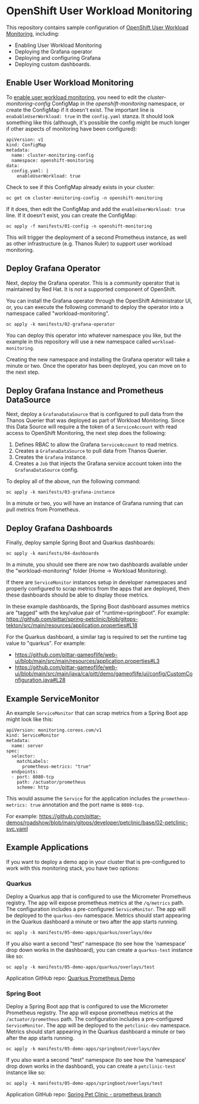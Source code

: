 # OpenShift User Workload Monitoring

This repository contains sample configuration of [OpenShift User Workload Monitoring](https://docs.openshift.com/container-platform/4.9/monitoring/enabling-monitoring-for-user-defined-projects.html), including:
* Enabling User Workload Monitoring
* Deploying the Grafana operator
* Deploying and configuring Grafana
* Deploying custom dashboards.

## Enable User Workload Monitoring

To [enable user workload monitoring](https://docs.openshift.com/container-platform/4.9/monitoring/enabling-monitoring-for-user-defined-projects.html), you need to edit the *cluster-monitoring-config* ConfigMap in the *openshift-monitoring* namespace, or create the ConfigMap if it doesn't exist.  The important line is `enabableUserWorkload: true` in the `config.yaml` stanza.  It should look something like this (although, it's possible the config might be much longer if other aspects of monitoring have been configured):

```
apiVersion: v1
kind: ConfigMap
metadata:
  name: cluster-monitoring-config
  namespace: openshift-monitoring
data:
  config.yaml: |
    enableUserWorkload: true
```

Check to see if this ConfigMap already exists in your cluster:

```
oc get cm cluster-monitoring-config -n openshift-monitoring
```

If it does, then edit the ConfigMap and add the `enableUserWorkload: true` line.  If it doesn't exist, you can create the ConfigMap:

```
oc apply -f manifests/01-config -n openshift-monitoring
```

This will trigger the deployment of a second Prometheus instance, as well as other infrastructure (e.g. Thanos Ruler) to support user workload monitoring.

## Deploy Grafana Operator

Next, deploy the Grafana operator.  This is a *community* operator that is maintained by Red Hat.  It is *not* a supported component of OpenShift.

You can install the Grafana operator through the OpenShift Administrator UI, or, you can execute the following command to deploy the operator into a namespace called "workload-monitoring".  

```
oc apply -k manifests/02-grafana-operator
```

You can deploy this operator into whatever namespace you like, but the example in this repository will use a new namespace called `workload-monitoring`.

Creating the new namespace and installing the Grafana operator will take a minute or two.  Once the operator has been deployed, you can move on to the next step.

## Deploy Grafana Instance and Prometheus DataSource

Next, deploy a `GrafanaDataSource` that is configured to pull data from the Thanos Querier that was deployed as part of Workload Monitoring.  Since this Data Source will require a the token of a `ServiceAccount` with read access to OpenShift Monitoring, the next step does the following:

1. Defines RBAC to allow the Grafana `ServiceAccount` to read metrics.
2. Creates a `GrafanaDataSource` to pull data from Thanos Querier.
3. Creates the `Grafana` instance.
4. Creates a `Job` that injects the Grafana service account token into the `GrafanaDataSource` config.

To deploy all of the above, run the following command:

```
oc apply -k manifests/03-grafana-instance
```

In a minute or two, you will have an instance of Grafana running that can pull metrics from Prometheus.

## Deploy Grafana Dashboards

Finally, deploy sample Spring Boot and Quarkus dashboards:

```
oc apply -k manifests/04-dashboards
```

In a minute, you should see there are now two dashboards available under the "workload-monitoring" folder (Home -> Workload Monitoring).

If there are `ServiceMonitor` instances setup in developer namespaces and properly configured to scrap metrics from the apps that are deployed, then these dashboards should be able to display those metrics.

In these example dashboards, the Spring Boot dashboard assumes metrics are "tagged" with the key/value pair of "runtime=springboot".  For example:
https://github.com/pittar/spring-petclinic/blob/gitops-tekton/src/main/resources/application.properties#L18

For the Quarkus dashboard, a similar tag is required to set the runtime tag value to "quarkus".  For example:

* https://github.com/pittar-gameoflife/web-ui/blob/main/src/main/resources/application.properties#L3
* https://github.com/pittar-gameoflife/web-ui/blob/main/src/main/java/ca/pitt/demo/gameoflife/ui/config/CustomConfiguration.java#L28

## Example ServiceMonitor

An example `ServiceMonitor` that can scrap metrics from a Spring Boot app might look like this:

```
apiVersion: monitoring.coreos.com/v1
kind: ServiceMonitor
metadata:
  name: server
spec:
  selector:
    matchLabels:
      prometheus-metrics: "true"
  endpoints:
  - port: 8080-tcp
    path: /actuator/prometheus
    scheme: http
```

This would assume the `Service` for the application includes the `prometheus-metrics: true` annotation and the port name is `8080-tcp`.

For example: https://github.com/pittar-demos/roadshow/blob/main/gitops/developer/petclinic/base/02-petclinic-svc.yaml

## Example Applications

If you want to deploy a demo app in your cluster that is pre-configured to work with this monitoring stack, you have two options:

### Quarkus

Deploy a Quarkus app that is configured to use the Micrometer Prometheus registry.  The app will expose prometheus metrics at the `/q/metrics` path.  The configuration includes a pre-configured `ServiceMonitor`.  The app will be deployed to the `quarkus-dev` namespace.  Metrics should start appearing in the Quarkus dashboard a minute or two after the app starts running.

```
oc apply -k manifests/05-demo-apps/quarkus/overlays/dev
```

If you also want a second "test" namespace (to see how the 'namespace' drop down works in the dashboard), you can create a `quarkus-test` instance like so:

```
oc apply -k manifests/05-demo-apps/quarkus/overlays/test
```

Application GitHub repo: [Quarkus Prometheus Demo](https://github.com/pittar/quarkus-prometheus-demo)

### Spring Boot

Deploy a Spring Boot app that is configured to use the Micrometer Prometheus registry.  The app will expose prometheus metrics at the `/actuator/prometheus` path.  The configuration includes a pre-configured `ServiceMonitor`.  The app will be deployed to the `petclinic-dev` namespace.  Metrics should start appearing in the Quarkus dashboard a minute or two after the app starts running.

```
oc apply -k manifests/05-demo-apps/springboot/overlays/dev
```

If you also want a second "test" namespace (to see how the 'namespace' drop down works in the dashboard), you can create a `petclinic-test` instance like so:

```
oc apply -k manifests/05-demo-apps/springboot/overlays/test
```

Application GitHub repo: [Spring Pet Clinic - prometheus branch](https://github.com/pittar/spring-petclinic/tree/prom)
